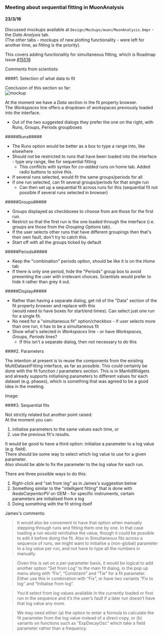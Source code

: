 ### Meeting about sequential fitting in MuonAnalysis ###
#### 23/3/16 ####

Discussed mockups available at `Design/Mockups/muon/MuonAnalysis.bmpr` - the _Data Analysis_ tab.  
(The other tabs - mockups of new plotting functionality - were left for another time, as fitting is the priority).

This covers adding functionality for simultaneous fitting, which is Roadmap issue [#15518](https://github.com/mantidproject/mantid/issues/15518)

Comments from scientists:  

####1. Selection of what data to fit  

  Conclusion of this section so far:  
![mockup](https://cloud.githubusercontent.com/assets/15363125/14645508/d6ba7586-064d-11e6-8b4f-91e89f2573f3.PNG)

  At the moment we have a _Data_ section in the fit property browser.  
  The _Workspaces_ line offers a dropdown of workspaces previously loaded into the interface.

  - Out of the two suggested dialogs they prefer the one on the right, with Runs, Groups, Periods groupboxes
  
  #####Runs#####
  - The Runs option would be better as a box to type a range into, like elsewhere   
  - Should *not* be restricted to runs that have been loaded into the interface - type any range, like for sequential fitting  
    - This conflicts with syntax for *co-added* runs on home tab. Added radio buttons to solve this.
  - If several runs selected, would fit the same groups/periods for all
  - If one run selected, can fit several groups/periods for that single run   
    - Can then set up a sequential fit across runs for this (sequential fit not possible if several runs selected in browser)   
  
  #####Groups#####
  - Groups displayed as checkboxes to choose from are those for the first run.  
  - Restrict so that the first run is the one loaded through the interface (i.e. groups are those from the _Grouping Options_ tab).   
  - If the user selects other runs that have different groupings then that's their own fault, don't try to catch this.     
  - Start off with all the groups ticked by default
  
  #####Periods#####
  - Keep the "combination" periods option, should be like it is on the _Home_ tab   
  - If there is only one period, hide the "Periods" group box to avoid presenting the user with irrelevant choices. Scientists would prefer to hide it rather than grey it out.

  #####Display#####
  - Rather than having a separate dialog, get rid of the "Data" section of the fit property browser and replace with this  
  (would need to have boxes for start/end times). Can select just one run for a single fit.
  - No need for a "simultaneous fit" option/checkbox - if user selects more than one run, it has to be a simultaneous fit
  - Show what's selected in _Workspaces_ line - or have *Workspaces, Groups, Periods* lines?
    - If this isn't a separate dialog, then not necessary to do this

####2. Parameters 

  The intention at present is to reuse the components from the existing MultiDatasetFitting interface, as far as possible.
  This could certainly be done with the fit function / parameters section.
  This is in MantidWidgets and already supports initialising parameters to different values for each dataset (e.g. phases), which is something that was agreed to be a good idea in the meeting.
  
  Image:

####3. Sequential fits

  Not strictly related but another point raised:  
  At the moment you can:
  1. initialise parameters to the same values each time, or 
  2. use the previous fit's results. 
  
It would be good to have a third option: initialise a parameter to a log value (e.g. field).  
There should be some way to select which log value to use for a given parameter.  
Also should be able to fix the parameter to the log value for each run.
  
There are three possible ways to do this:  
1. Right-click and "set from log" as in James's suggestion below  
2. Something similar to the "intelligent fitting" that is done with *IkedaCarpenterPV* on GEM - for specific instruments, certain parameters are initialised from a log  
3. Doing something with the fit string itself  

James's comments:
> It would also be convenient to have that option when manually stepping through runs and fitting them one by one. In that case   loading a run would reinitialise the value, though it could be possible to edit it before doing the fit. Also in Simultaneous fits across a sequence of runs, we might want to initialise a (non-global) parameter to a log value per run, and not have to type all the numbers in manually.

> Given this is set on a per-parameter basis, it would be logical to add another option “Set from Log” to the main fit dialog, in the pop up menu along with “Fix”, “Constraint” and “Tie” for a fit parameter. Either use this in combination with “Fix”, or have two variants “Fix to log” and “Initialise from log”.

> You’d select from log values available in the currently loaded or first run in the sequence and it’s the user’s fault if a later run doesn’t have that log value any more.

> We may need either (a) the option to enter a formula to calculate the fit parameter from the log value instead of a direct copy, or (b) variants on functions such as “ExpDecayOsc” which take a field parameter rather than a frequency.


